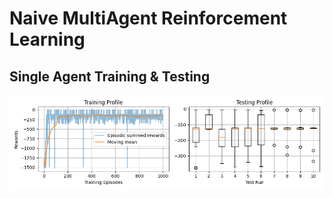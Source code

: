# Naive MultiAgent Reinforcement Learning

## Single Agent Training & Testing

<img src="single_agent/data/Single Agent Training & Testing.png">
